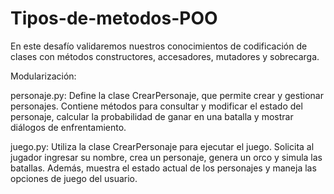 # Tipos-de-metodos-POO
En este desafío validaremos nuestros conocimientos de codificación de clases con métodos constructores, accesadores, mutadores y sobrecarga.

Modularización:

personaje.py: Define la clase CrearPersonaje, que permite crear y gestionar personajes. Contiene métodos para consultar y modificar el estado del personaje, calcular la probabilidad de ganar en una batalla y mostrar diálogos de enfrentamiento.

juego.py: Utiliza la clase CrearPersonaje para ejecutar el juego. Solicita al jugador ingresar su nombre, crea un personaje, genera un orco y simula las batallas. Además, muestra el estado actual de los personajes y maneja las opciones de juego del usuario.